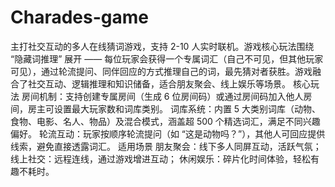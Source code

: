 # Charades-game
主打社交互动的多人在线猜词游戏，支持 2-10 人实时联机。游戏核心玩法围绕 “隐藏词推理” 展开 —— 每位玩家会获得一个专属词汇（自己不可见，但其他玩家可见），通过轮流提问、同伴回应的方式推理自己的词，最先猜对者获胜。游戏融合了社交互动、逻辑推理和知识储备，适合朋友聚会、线上娱乐等场景。
核心玩法
房间机制：支持创建专属房间（生成 6 位房间码）或通过房间码加入他人房间，房主可设置最大玩家数和词库类别。
词库系统：内置 5 大类别词库（动物、食物、电影、名人、物品）及混合模式，涵盖超 500 个精选词汇，满足不同兴趣偏好。
轮流互动：玩家按顺序轮流提问（如 “这是动物吗？”），其他人可回应提供线索，避免直接透露词汇。
适用场景
朋友聚会：线下多人同屏互动，活跃气氛；
线上社交：远程连线，通过游戏增进互动；
休闲娱乐：碎片化时间体验，轻松有趣不耗时。
